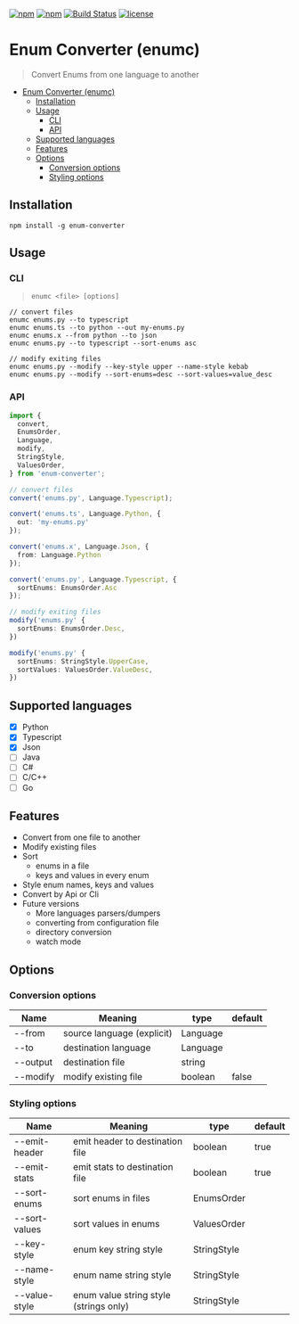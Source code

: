 [![npm](https://img.shields.io/npm/v/enum-converter.svg)](https://www.npmjs.com/package/enum-converter)
[![npm](https://img.shields.io/npm/dw/enum-converter.svg)](https://www.npmjs.com/package/enum-converter)
[![Build Status](https://travis-ci.org/nitzano/enum-converter.svg?branch=master)](https://travis-ci.org/nitzano/enum-converter)
[![license](https://img.shields.io/github/license/nitzano/enum-converter.svg)](https://github.com/nitzano/enum-converter/blob/master/LICENSE)

# Enum Converter (enumc)

>Convert Enums from one language to another

- [Enum Converter (enumc)](#enum-converter-enumc)
  - [Installation](#installation)
  - [Usage](#usage)
    - [CLI](#cli)
    - [API](#api)
  - [Supported languages](#supported-languages)
  - [Features](#features)
  - [Options](#options)
    - [Conversion options](#conversion-options)
    - [Styling options](#styling-options)

## Installation

```
npm install -g enum-converter
```

## Usage

### CLI

> ``` enumc <file> [options] ```

```
// convert files
enumc enums.py --to typescript
enumc enums.ts --to python --out my-enums.py
enumc enums.x --from python --to json
enumc enums.py --to typescript --sort-enums asc

// modify exiting files
enumc enums.py --modify --key-style upper --name-style kebab
enumc enums.py --modify --sort-enums=desc --sort-values=value_desc
```

### API

```typescript
import {
  convert,
  EnumsOrder,
  Language,
  modify,
  StringStyle,
  ValuesOrder,
} from 'enum-converter';

// convert files
convert('enums.py', Language.Typescript);

convert('enums.ts', Language.Python, {
  out: 'my-enums.py'
});

convert('enums.x', Language.Json, {
  from: Language.Python
});

convert('enums.py', Language.Typescript, {
  sortEnums: EnumsOrder.Asc
});

// modify exiting files
modify('enums.py' {
  sortEnums: EnumsOrder.Desc,
})

modify('enums.py' {
  sortEnums: StringStyle.UpperCase,
  sortValues: ValuesOrder.ValueDesc,
})
```

## Supported languages

* [x] Python
* [x] Typescript
* [x] Json
* [ ] Java
* [ ] C#
* [ ] C/C++
* [ ] Go

## Features

* Convert from one file to another
* Modify existing files
* Sort
  * enums in a file
  * keys and values in every enum
* Style enum names, keys and values
* Convert by Api or Cli
* Future versions  
  * More languages parsers/dumpers
  * converting from configuration file
  * directory conversion
  * watch mode

## Options

### Conversion options

| Name          | Meaning                                | type        | default                   |
| ------------- | -------------------------------------- | ----------- | ------------------------- |
| --from        | source language (explicit)             | Language    |                           |
| --to          | destination language                   | Language    |                           |
| --output      | destination file                       | string      |                           |
| --modify      | modify existing file                   | boolean     | false                     |


### Styling options

| Name          | Meaning                                | type        | default |
| ------------- | -------------------------------------- | ----------- | ------- |
| --emit-header | emit header to destination file        | boolean     | true    |
| --emit-stats  | emit stats to destination file         | boolean     | true    |
| --sort-enums  | sort enums in files                    | EnumsOrder  |         |
| --sort-values | sort values in enums                   | ValuesOrder |         |
| --key-style   | enum key string style                  | StringStyle |         |
| --name-style  | enum name string style                 | StringStyle |         |
| --value-style | enum value string style (strings only) | StringStyle |         |



